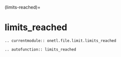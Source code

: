 (limits-reached)=

# limits_reached

```{eval-rst}
.. currentmodule:: onetl.file.limit.limits_reached
```

```{eval-rst}
.. autofunction:: limits_reached
```

